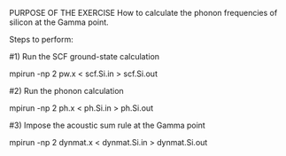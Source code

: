 PURPOSE OF THE EXERCISE 
How to calculate the phonon frequencies of silicon at the Gamma point.

Steps to perform:

#1) Run the SCF ground-state calculation

mpirun -np 2 pw.x < scf.Si.in > scf.Si.out

#2) Run the phonon calculation

mpirun -np 2 ph.x < ph.Si.in > ph.Si.out

#3) Impose the acoustic sum rule at the Gamma point

mpirun -np 2 dynmat.x < dynmat.Si.in > dynmat.Si.out
